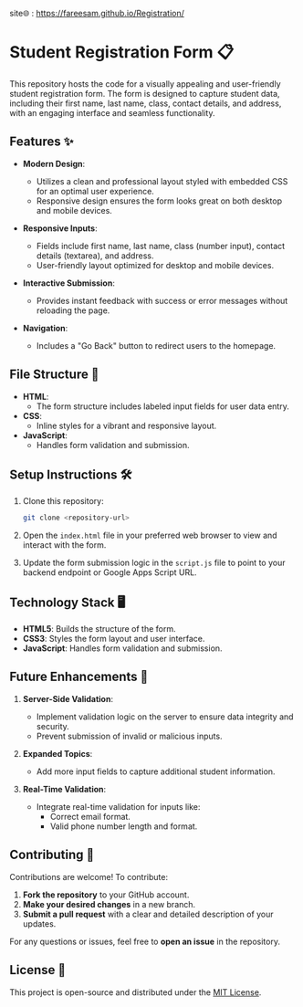 site🌐 : https://fareesam.github.io/Registration/
# Student Registration Form 📋

This repository hosts the code for a visually appealing and user-friendly student registration form. The form is designed to capture student data, including their first name, last name, class, contact details, and address, with an engaging interface and seamless functionality.

## Features ✨

- **Modern Design**:
  - Utilizes a clean and professional layout styled with embedded CSS for an optimal user experience.
  - Responsive design ensures the form looks great on both desktop and mobile devices.

- **Responsive Inputs**:
  - Fields include first name, last name, class (number input), contact details (textarea), and address.
  - User-friendly layout optimized for desktop and mobile devices.

- **Interactive Submission**:
  - Provides instant feedback with success or error messages without reloading the page.

- **Navigation**:
  - Includes a "Go Back" button to redirect users to the homepage.

## File Structure 📂

- **HTML**:
  - The form structure includes labeled input fields for user data entry.
- **CSS**:
  - Inline styles for a vibrant and responsive layout.
- **JavaScript**:
  - Handles form validation and submission.

## Setup Instructions 🛠️

1. Clone this repository:
   ```bash
   git clone <repository-url>
2. Open the `index.html` file in your preferred web browser to view and interact with the form.

3. Update the form submission logic in the `script.js` file to point to your backend endpoint or Google Apps Script URL.

## Technology Stack 🖥️

- **HTML5**: Builds the structure of the form.
- **CSS3**: Styles the form layout and user interface.
- **JavaScript**: Handles form validation and submission.

## Future Enhancements 🚀

1. **Server-Side Validation**:
   - Implement validation logic on the server to ensure data integrity and security.
   - Prevent submission of invalid or malicious inputs.

2. **Expanded Topics**:
   - Add more input fields to capture additional student information.

3. **Real-Time Validation**:
   - Integrate real-time validation for inputs like:
     - Correct email format.
     - Valid phone number length and format.

## Contributing 🤝

Contributions are welcome! To contribute:

1. **Fork the repository** to your GitHub account.
2. **Make your desired changes** in a new branch.
3. **Submit a pull request** with a clear and detailed description of your updates.

For any questions or issues, feel free to **open an issue** in the repository.

## License 📜

This project is open-source and distributed under the [MIT License](LICENSE).

